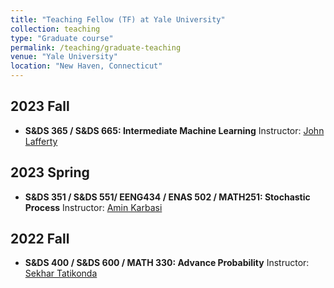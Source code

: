 ```yaml
---
title: "Teaching Fellow (TF) at Yale University"
collection: teaching
type: "Graduate course"
permalink: /teaching/graduate-teaching
venue: "Yale University"
location: "New Haven, Connecticut"
---
```


## 2023 Fall
- __S&DS 365 / S&DS 665: Intermediate Machine Learning__
  Instructor: [John Lafferty](https://statistics.yale.edu/people/john-lafferty)

## 2023 Spring
- __S&DS 351 / S&DS 551/ EENG434 / ENAS 502 / MATH251: Stochastic Process__
  Instructor: [Amin Karbasi](https://seas.yale.edu/faculty-research/faculty-directory/amin-karbasi)

## 2022 Fall
- __S&DS 400 / S&DS 600 / MATH 330: Advance Probability__
  Instructor: [Sekhar Tatikonda](https://seas.yale.edu/faculty-research/faculty-directory/sekhar-tatikonda)
  
